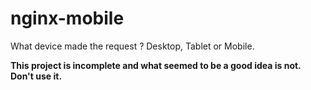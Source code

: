 # nginx-mobile
What device made the request ? Desktop, Tablet or Mobile.

**This project is incomplete and what seemed to be a good idea is not. Don't use it.**

